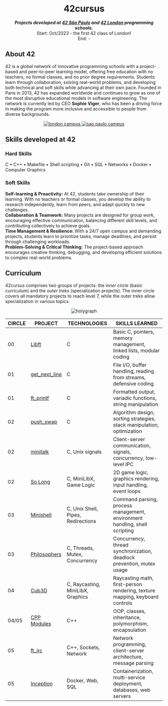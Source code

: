 <h1 align="center">42cursus</h1>

<p align="center">
  <b><i>Projects developed at <a href="https://www.42sp.org.br/">42 São Paulo</a> and <a href="https://42london.com/">42 London</a> programming schools.</i></b><br>
  Start: Oct/2023 - the first 42 class of London! <br>
  End: -
</p>

<h2>About 42</h2>

<p>
42 is a global network of innovative programming schools with a project-based and peer-to-peer learning model, offering free education with no teachers, no formal classes, and no prior degree requirements. Students learn through collaboration, solving real-world problems, and developing both technical and soft skills while advancing at their own pace. Founded in Paris in 2013, 42 has expanded worldwide and continues to grow as one of the most disruptive educational models in software engineering. The network is currently led by CEO <b>Sophie Viger</b>, who has been a driving force in making the program more inclusive and accessible to people from diverse backgrounds.
</p>
<p align="center">
   <a href="https://www.42sp.org.br/">
  <img src="london.png" alt="london campus" />
    </a>
  <a href="https://42london.com/">
  <img src="saopaulo.png" alt="sao paulo campus" />
    </a>
</p>

<h2>Skills developed at 42</h2>

<h3>Hard Skills</h3>
<p>
C • C++ • Makefile • Shell scripting • Git • SQL • Networks • Docker • Computer Graphics
</p>

<h3>Soft Skills</h3>
<p>
  <b>Self-learning & Proactivity:</b> At 42, students take ownership of their learning. With no teachers or formal classes, you develop the ability to research independently, learn from peers, and adapt quickly to new challenges.<br>
  <b>Collaboration & Teamwork:</b> Many projects are designed for group work, encouraging effective communication, balancing different skill levels, and contributing collectively to achieve goals.<br>
  <b>Time Management & Resilience:</b> With a 24/7 open campus and demanding projects, students learn to prioritize tasks, manage deadlines, and persist through challenging workloads.<br>
  <b>Problem-Solving & Critical Thinking:</b> The project-based approach encourages creative thinking, debugging, and developing efficient solutions to complex real-world problems.
</p>


<h2>Curriculum</h2>

<p>
42cursus comprises two groups of projects: the <i>inner circle</i> (basic curriculum) and the <i>outer treks</i> (specialization projects). The inner circle covers all mandatory projects to reach level 7, while the outer treks allow specialization in various topics.
</p>

<p align="center">
  <img src="holygraph.png" alt="holygraph" />
</p>

<table align="center">
  <thead>
    <tr>
      <th>CIRCLE</th>
      <th>PROJECT</th>
      <th>TECHNOLOGIES</th>
      <th>SKILLS LEARNED</th>
    </tr>
  </thead>
  <tbody>
    <tr>
      <td>00</td>
      <td><a href="https://github.com/sabrinafn/42_libft">Libft</a></td>
      <td>C</td>
      <td>Basic C, pointers, memory management, linked lists, modular coding</td>
    </tr>
    <tr>
      <td>01</td>
      <td><a href="https://github.com/sabrinafn/42_get_next_line">get_next_line</a></td>
      <td>C</td>
      <td>File I/O, buffer handling, reading from streams, defensive coding</td>
    </tr>
    <tr>
      <td>01</td>
      <td><a href="https://github.com/sabrinafn/42_ft_printf">ft_printf</a></td>
      <td>C</td>
      <td>Formatted output, variadic functions, string manipulation</td>
    </tr>
    <tr>
      <td>02</td>
      <td><a href="https://github.com/sabrinafn/42_push_swap">push_swap</a></td>
      <td>C</td>
      <td>Algorithm design, sorting strategies, stack manipulation, optimization</td>
    </tr>
    <tr>
      <td>02</td>
      <td><a href="https://github.com/sabrinafn/42_minitalk">minitalk</a></td>
      <td>C, Unix signals</td>
      <td>Client-server communication, signals, concurrency, low-level IPC</td>
    </tr>
    <tr>
      <td>02</td>
      <td><a href="https://github.com/sabrinafn/42_so_long">So Long</a></td>
      <td>C, MiniLibX, Game Logic</td>
      <td>2D game logic, graphics rendering, input handling, event loops</td>
    </tr>
    <tr>
      <td>03</td>
      <td><a href="https://github.com/sabrinafn/42_minishelll">Minishell</a></td>
      <td>C, Unix Shell, Pipes, Redirections</td>
      <td>Command parsing, process management, environment handling, shell scripting</td>
    </tr>
    <tr>
      <td>03</td>
      <td><a href="https://github.com/sabrinafn/42_philo">Philosophers</a></td>
      <td>C, Threads, Mutex, Concurrency</td>
      <td>Concurrency, thread synchronization, deadlock prevention, mutex usage</td>
    </tr>
    <tr>
      <td>04</td>
      <td><a href="https://github.com/sabrinafn/42_cub3D">Cub3D</a></td>
      <td>C, Raycasting, MiniLibX, Graphics</td>
      <td>Raycasting math, first-person rendering, texture mapping, keyboard controls</td>
    </tr>
    <tr>
      <td>04/05</td>
      <td><a href="https://github.com/sabrinafn/42_CPP">CPP Modules</a></td>
      <td>C++</td>
      <td>OOP, classes, inheritance, polymorphism, encapsulation</td>
    </tr>
    <tr>
      <td>05</td>
      <td><a href="https://github.com/sabrinafn/42_ft_irc">ft_irc</a></td>
      <td>C++, Sockets, Network</td>
      <td>Network programming, client-server architecture, message parsing</td>
    </tr>
    <tr>
      <td>05</td>
      <td><a href="https://github.com/sabrinafn/42_inception">Inception</a></td>
      <td>Docker, Web, SQL</td>
      <td>Containerization, multi-service deployment, databases, web servers</td>
    </tr>
  </tbody>
</table>
